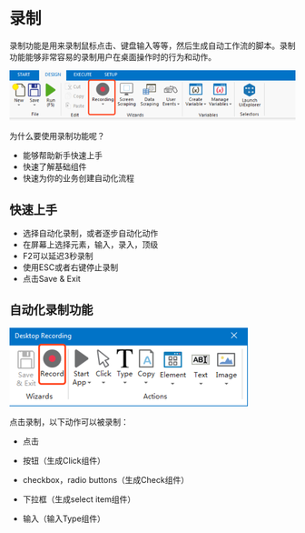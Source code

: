 # 录制

录制功能是用来录制鼠标点击、键盘输入等等，然后生成自动工作流的脚本。录制功能能够非常容易的录制用户在桌面操作时的行为和动作。

![](/assets2.4/import1.png)

为什么要使用录制功能呢？

* 能够帮助新手快速上手
* 快速了解基础组件
* 快速为你的业务创建自动化流程

## 快速上手

* 选择自动化录制，或者逐步自动化动作
* 在屏幕上选择元素，输入，录入，顶级
* F2可以延迟3秒录制
* 使用ESC或者右键停止录制
* 点击Save & Exit

## 自动化录制功能

![](/assets2.4/import2.png)

点击录制，以下动作可以被录制：

* 点击

 * 按钮（生成Click组件）
 * checkbox，radio buttons（生成Check组件）
 * 下拉框（生成select item组件）

* 输入（输入Type组件）




